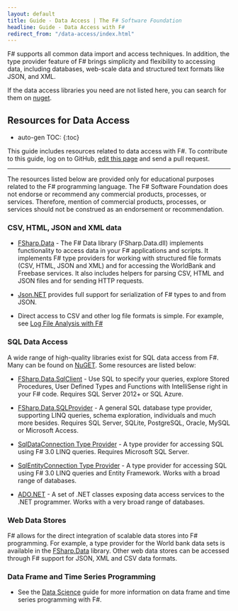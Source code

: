 ```yaml
---
layout: default
title: Guide - Data Access | The F# Software Foundation
headline: Guide - Data Access with F#
redirect_from: "/data-access/index.html"
---
```


F# supports all common data import and access techniques. In addition, the type provider feature of 
F# brings simplicity and flexibility to accessing data, including databases, web-scale data and structured 
text formats like JSON, and XML.  

If the data access libraries you need are not listed here, you can search for them on [nuget](http://nuget.org).

## Resources for Data Access

* auto-gen TOC:
{:toc}

<div class="jumbotron visible-lg calloutBox" id="how-to-add-testimonial"> 
    <p>This guide includes resources related to data access with F#. To contribute to this guide, log on to GitHub, <a href="https://github.com/fsharp/fsfoundation/edit/gh-pages/guides/data-access/index.md">edit this page</a> and send a pull request.</p>
    <hr />
    <p>The resources listed below are provided only for educational purposes related to the F# programming language. The F# Software Foundation does not endorse or recommend any commercial products, processes, or services. Therefore, mention of commercial products, processes, or services should not be construed as an endorsement or recommendation.</p>
</div>              


### CSV, HTML, JSON and XML data

* [FSharp.Data](http://fsharp.github.io/FSharp.Data/) - The F# Data library (FSharp.Data.dll) implements functionality to access data in your F# applications and scripts.  It implements F# type providers for working with structured file formats (CSV, HTML, JSON and XML) and for accessing the WorldBank and Freebase services. It also includes helpers for parsing CSV, HTML and JSON files and for sending HTTP requests.

* [Json.NET](http://json.codeplex.com/) provides full support for serialization of F# types to and from JSON.

* Direct access to CSV and other log file formats is simple. For example, see [Log File Analysis with F#](http://jyliao.blogspot.co.uk/2011/03/log-analysis-with-f.html)


### SQL Data Access

A wide range of high-quality libraries exist for SQL data access from F#. Many can be found on [NuGET](http://nuget.org).
Some resources are listed below:

* [FSharp.Data.SqlClient](http://fsprojects.github.io/FSharp.Data.SqlClient/) - Use SQL to specify your queries, explore Stored Procedures, User Defined Types and Functions with IntelliSense right in your F# code. Requires SQL Server 2012+ or SQL Azure.

* [FSharp.Data.SQLProvider](http://fsprojects.github.io/SQLProvider/) - A general SQL database type provider, supporting LINQ queries, schema exploration, individuals and much more besides. Requires SQL Server, SQLite, PostgreSQL, Oracle, MySQL or Microsoft Access.

* [SqlDataConnection Type Provider](http://msdn.microsoft.com/en-us/library/hh361033.aspx) - A type provider for accessing SQL using F# 3.0 LINQ queries. Requires Microsoft SQL Server.

* [SqlEntityConnection Type Provider](http://msdn.microsoft.com/en-us/library/hh361035.aspx) - A type provider for accessing SQL using F# 3.0 LINQ queries and Entity Framework. Works with a broad range of databases.

* [ADO.NET](http://msdn.microsoft.com/en-us/library/aa286484.aspx) - A set of .NET classes exposing data access services to the .NET programmer. Works with a very broad range of databases.

### Web Data Stores

F# allows for the direct integration of scalable data stores into F# programming. For example, a type provider for the World bank data sets is available in the [FSharp.Data](http://fsharp.github.io/FSharp.Data/) library. Other
web data stores can be accessed through F# support for JSON, XML and CSV data formats.

### Data Frame and Time Series Programming

* See the [Data Science](/guides/data-science) guide for more information on data frame and time series programming with F#.



